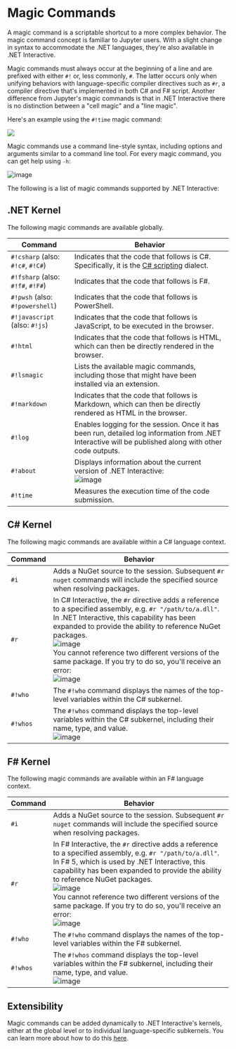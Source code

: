 # Magic Commands

A magic command is a scriptable shortcut to a more complex behavior. The magic command concept is familiar to Jupyter users. With a slight change in syntax to accommodate the .NET languages, they're also available in .NET Interactive. 

Magic commands must always occur at the beginning of a line and are prefixed with either `#!` or, less commonly, `#`. The latter occurs only when unifying behaviors with language-specific compiler directives such as `#r`, a compiler directive that's implemented in both C# and F# script. Another difference from Jupyter's magic commands is that in .NET Interactive there is no distinction between a "cell magic" and a "line magic". 

Here's an example using the `#!time` magic command:

<img src="https://user-images.githubusercontent.com/547415/81481309-ec858b00-91e3-11ea-9f80-36f02ab64e32.png" />

Magic commands use a command line-style syntax, including options and arguments similar to a command line tool. For every magic command, you can get help using `-h`:

![image](https://user-images.githubusercontent.com/547415/81481559-f3ad9880-91e5-11ea-909a-f969525bda8d.png)

The following is a list of magic commands supported by .NET Interactive:

## .NET Kernel

The following magic commands are available globally.


| Command                                 | Behavior                               
|-----------------------------------------|----------------------------------------------------------------------
| `#!csharp` (also: `#!c#`, `#!C#`)       | Indicates that the code that follows is C#. Specifically, it is the [C# scripting](https://docs.microsoft.com/en-us/archive/msdn-magazine/2016/january/essential-net-csharp-scripting) dialect. 
| `#!fsharp` (also: `#!f#`, `#!F#`)       | Indicates that the code that follows is F#.
| `#!pwsh` (also: `#!powershell`)         | Indicates that the code that follows is PowerShell.
| `#!javascript` (also: `#!js`)           | Indicates that the code that follows is JavaScript, to be executed in the browser.
| `#!html`                                | Indicates that the code that follows is HTML, which can then be directly rendered in the browser.
| `#!lsmagic`                             | Lists the available magic commands, including those that might have been installed via an extension. 
| `#!markdown`                            | Indicates that the code that follows is Markdown, which can then be directly rendered as HTML in the browser.
| `#!log`                                 | Enables logging for the session. Once it has been run, detailed log information from .NET Interactive will be published along with other code outputs. 
| `#!about`                               | Displays information about the current version of .NET Interactive:<br />![image](https://user-images.githubusercontent.com/547415/81481060-42f1ca00-91e2-11ea-92f7-c4ffae904961.png)
| `#!time`                                | Measures the execution time of the code submission.

## C# Kernel

The following magic commands are available within a C# language context.

| Command                                 | Behavior                               
|-----------------------------------------|----------------------------------------------------------------------
| `#i`                                    | Adds a NuGet source to the session. Subsequent `#r nuget` commands will include the specified source when resolving packages.
| `#r`                                    | In C# Interactive, the `#r` directive adds a reference to a specified assembly, e.g. `#r "/path/to/a.dll"`.  In .NET Interactive, this capability has been expanded to provide the ability to reference NuGet packages.<br />![image](https://user-images.githubusercontent.com/547415/81502691-362dae80-9294-11ea-94a4-266f4edc0d5e.png)<br />You cannot reference two different versions of the same package. If you try to do so, you'll receive an error:<br />![image](https://user-images.githubusercontent.com/547415/81502694-3cbc2600-9294-11ea-92d4-9151ad1bc805.png)
| `#!who`                                 | The `#!who` command displays the names of the top-level variables within the C# subkernel.
| `#!whos`                                | The `#!whos` command displays the top-level variables within the C# subkernel, including their name, type, and value.<br />![image](https://user-images.githubusercontent.com/547415/81481511-87329980-91e5-11ea-9a4b-b025435553ff.png)

## F# Kernel

The following magic commands are available within an F# language context.

| Command                                 | Behavior                               
|-----------------------------------------|----------------------------------------------------------------------
| `#i`                                    | Adds a NuGet source to the session. Subsequent `#r nuget` commands will include the specified source when resolving packages.
| `#r`                                    | In F# Interactive, the `#r` directive adds a reference to a specified assembly, e.g. `#r "/path/to/a.dll"`.  In F# 5, which is used by .NET Interactive, this capability has been expanded to provide the ability to reference NuGet packages.<br />![image](https://user-images.githubusercontent.com/547415/81502691-362dae80-9294-11ea-94a4-266f4edc0d5e.png)<br />You cannot reference two different versions of the same package. If you try to do so, you'll receive an error:<br />![image](https://user-images.githubusercontent.com/547415/81502694-3cbc2600-9294-11ea-92d4-9151ad1bc805.png)
| `#!who`                                 | The `#!who` command displays the names of the top-level variables within the F# subkernel.
| `#!whos`                                | The `#!whos` command displays the top-level variables within the F# subkernel, including their name, type, and value.<br />![image](https://user-images.githubusercontent.com/547415/81481474-636f5380-91e5-11ea-92ce-07336b201db0.png)

## Extensibility

Magic commands can be added dynamically to .NET Interactive's kernels, either at the global level or to individual language-specific subkernels. You can learn more about how to do this [here](extending-dotnet-interactive.md#adding-magic-commands).